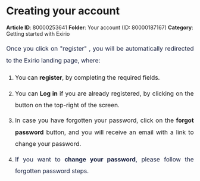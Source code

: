 # Creating your account

**Article ID**: 80000253641
**Folder**: Your account (ID: 80000187167)
**Category**: Getting started with Exirio

<p style="margin-bottom: 8pt; margin-left: 0in; line-height: 200%; font-size: 15px; text-align: justify;"><span dir="ltr" style="font-size: 16px; line-height: 200%; color: rgb(19, 28, 60);">Once you click on "register" , you will be automatically redirected to the Exirio landing page, where:</span></p><ol start="1" style="margin-bottom:0in;" type="1"><li style="margin-bottom: 8pt; margin-left: 0in; line-height: 200%; font-size: 15px; font-family: color: rgb(19, 28, 60); text-align: justify;"><span style="font-size: 16px;"><span dir="ltr" style="line-height: 200%;">You can <strong dir="ltr">register</strong>, by completing the required fields.</span></span></li><li style="margin-bottom: 8pt; margin-left: 0in; line-height: 200%; font-size: 15px; font-family: color: rgb(19, 28, 60); text-align: justify;"><span style="font-size: 16px;"><span dir="ltr" style="line-height: 200%;">You can<strong> Log in</strong> if you are already registered, by clicking on the button on the top-right of the screen.</span></span></li><li style="margin-bottom: 8pt; line-height: 200%; font-size: 15px; text-align: justify;"><span style="font-size: 16px;"><span style="line-height: 200%;"><span dir="ltr" style="line-height: 200%;">In case you have forgotten your password, click on the <strong>forgot password</strong> button, and you will receive an email with a link to change your password.</span></span></span></li><li dir="ltr" style="margin-bottom: 8pt; line-height: 200%; font-size: 15px; text-align: justify;"><span style="font-size: 16px; line-height: 200%;"><span dir="ltr" style="line-height: 200%; color: rgb(19, 28, 60);">If you want to <strong>change your password</strong>, please follow the forgotten password steps.</span></span></li></ol>